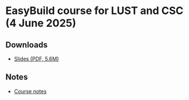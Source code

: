 # EasyBuild course for LUST and CSC (4 June 2025)

## Downloads

-   [Slides (PDF, 5.6M)](https://462000265.lumidata.eu/easybuild-lusat-20250604/files/EasyBuild-LUST-20250604-slides.pdf)

## Notes

-   [Course notes](https://lumi-supercomputer.github.io/easybuild-tutorial/2025-LUST)
